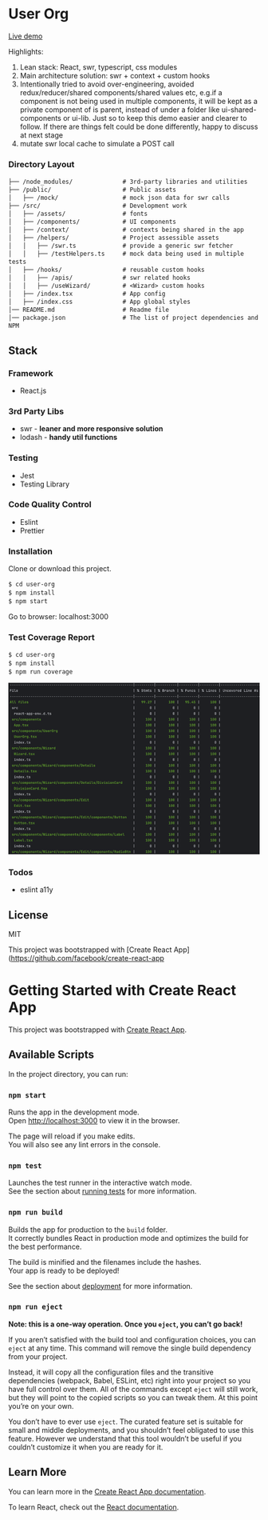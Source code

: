 # User Org

[Live demo](https://this-is-demo-only.web.app/)

Highlights:

1. Lean stack: React, swr, typescript, css modules
2. Main architecture solution: swr + context + custom hooks 
3. Intentionally tried to avoid over-engineering, avoided redux/reducer/shared components/shared values etc, e.g.if a component is not being used in multiple components, it will be kept as a private component of is parent, instead of under a folder like ui-shared-components or ui-lib. Just so to keep this demo easier and clearer to follow. If there are things felt could be done differently, happy to discuss at next stage
4. mutate swr local cache to simulate a POST call

### Directory Layout

```shell
├── /node_modules/              # 3rd-party libraries and utilities
├── /public/                    # Public assets
│   ├── /mock/                  # mock json data for swr calls
├── /src/                       # Development work
│   ├── /assets/                # fonts
│   ├── /components/            # UI components
│   ├── /context/               # contexts being shared in the app
│   ├── /helpers/               # Project assessible assets
│   │   ├── /swr.ts             # provide a generic swr fetcher
│   │   ├── /testHelpers.ts     # mock data being used in multiple tests
│   ├── /hooks/                 # reusable custom hooks
│   │   ├── /apis/              # swr related hooks
│   │   ├── /useWizard/         # <Wizard> custom hooks
│   ├── /index.tsx              # App config
│   ├── /index.css              # App global styles
│── README.md                   # Readme file
│── package.json                # The list of project dependencies and NPM
```

## Stack

### Framework

* React.js

### 3rd Party Libs

* swr - **leaner and more responsive solution**
* lodash - **handy util functions**

### Testing

* Jest
* Testing Library

### Code Quality Control

* Eslint
* Prettier

### Installation
Clone or download this project.

```sh
$ cd user-org
$ npm install
$ npm start
```

Go to browser: localhost:3000

### Test Coverage Report
```sh
$ cd user-org
$ npm install
$ npm run coverage
```
![img.png](img.png)

### Todos

* eslint a11y

## License

MIT


This project was bootstrapped with [Create React App](https://github.com/facebook/create-react-app

# Getting Started with Create React App

This project was bootstrapped with [Create React App](https://github.com/facebook/create-react-app).

## Available Scripts

In the project directory, you can run:

### `npm start`

Runs the app in the development mode.\
Open [http://localhost:3000](http://localhost:3000) to view it in the browser.

The page will reload if you make edits.\
You will also see any lint errors in the console.

### `npm test`

Launches the test runner in the interactive watch mode.\
See the section about [running tests](https://facebook.github.io/create-react-app/docs/running-tests) for more information.

### `npm run build`

Builds the app for production to the `build` folder.\
It correctly bundles React in production mode and optimizes the build for the best performance.

The build is minified and the filenames include the hashes.\
Your app is ready to be deployed!

See the section about [deployment](https://facebook.github.io/create-react-app/docs/deployment) for more information.

### `npm run eject`

**Note: this is a one-way operation. Once you `eject`, you can’t go back!**

If you aren’t satisfied with the build tool and configuration choices, you can `eject` at any time. This command will remove the single build dependency from your project.

Instead, it will copy all the configuration files and the transitive dependencies (webpack, Babel, ESLint, etc) right into your project so you have full control over them. All of the commands except `eject` will still work, but they will point to the copied scripts so you can tweak them. At this point you’re on your own.

You don’t have to ever use `eject`. The curated feature set is suitable for small and middle deployments, and you shouldn’t feel obligated to use this feature. However we understand that this tool wouldn’t be useful if you couldn’t customize it when you are ready for it.

## Learn More

You can learn more in the [Create React App documentation](https://facebook.github.io/create-react-app/docs/getting-started).

To learn React, check out the [React documentation](https://reactjs.org/).
